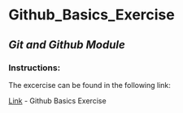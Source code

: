 # Github_Basics_Exercise

## _Git and Github Module_

### Instructions:
The excercise can be found in the following link:

[Link](https://plum-poppy-0ea.notion.site/Github-Basics-Exercise-1c12200326db47d7890702017602d698) - Github Basics Exercise 
